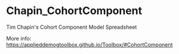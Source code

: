 # Chapin_CohortComponent
Tim Chapin's Cohort Component Model Spreadsheet

More info: https://applieddemogtoolbox.github.io/Toolbox/#CohortComponent

